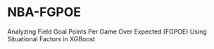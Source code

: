 # NBA-FGPOE
Analyzing Field Goal Points Per Game Over Expected (FGPOE) Using Situational Factors in XGBoost 

